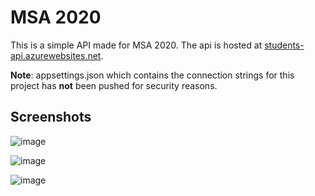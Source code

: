 # MSA 2020

This is a simple API made for MSA 2020. The api is hosted at [students-api.azurewebsites.net](http://students-api.azurewebsites.net).

**Note**: appsettings.json which contains the connection strings for this project has **not** been pushed for security reasons.

## Screenshots

![image](https://user-images.githubusercontent.com/30617834/87877383-2370ec00-ca32-11ea-8961-446734d7d2ad.png)

![image](https://user-images.githubusercontent.com/30617834/87877826-a2672400-ca34-11ea-9d08-766434362ef3.png)

![image](https://user-images.githubusercontent.com/30617834/87877841-bdd22f00-ca34-11ea-94e5-f63d3a4007e2.png)

